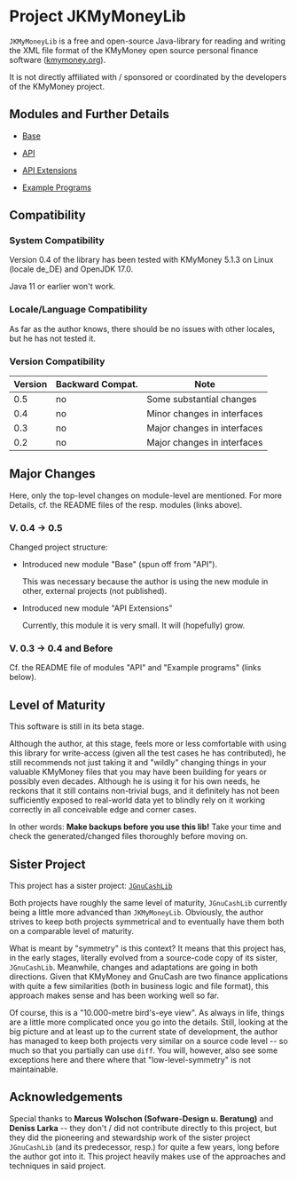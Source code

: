 # Project JKMyMoneyLib

`JKMyMoneyLib` is a free and open-source Java-library for reading and writing the XML 
file format of the KMyMoney open source personal finance software 
([kmymoney.org](https://kmymoney.org)).

It is not directly affiliated with / sponsored or coordinated by the developers of the 
KMyMoney project.

## Modules and Further Details

* [Base](https://github.com/jross765/jkmymoneylib/tree/master/kmymoney-base/README.md)

* [API](https://github.com/jross765/jkmymoneylib/tree/master/kmymoney-api/README.md)

* [API Extensions](https://github.com/jross765/jkmymoneylib/tree/master/kmymoney-api-ext/README.md)

* [Example Programs](https://github.com/jross765/jkmymoneylib/tree/master/kmymoney-api-examples/README.md)

## Compatibility
### System Compatibility
Version 0.4 of the library has been tested with 
KMyMoney 5.1.3 on Linux (locale de_DE) and 
OpenJDK 17.0.

Java 11 or earlier won't work.

### Locale/Language Compatibility
As far as the author knows, there should be no issues with other locales, 
but he has not tested it.

### Version Compatibility

| Version | Backward Compat. | Note                           |
|---------|------------------|--------------------------------|
| 0.5     | no               | Some substantial changes       |
| 0.4     | no               | Minor changes in interfaces    |
| 0.3     | no               | Major changes in interfaces    |
| 0.2     | no               | Major changes in interfaces    |

## Major Changes
Here, only the top-level changes on module-level are mentioned. For more Details, 
cf. the README files of the resp. modules (links above).

### V. 0.4 &rarr; 0.5
Changed project structure:

* Introduced new module "Base" (spun off from "API").

	This was necessary because the author is using the new module in other, external projects (not published).

* Introduced new module "API Extensions"

	Currently, this module it is very small. It will (hopefully) grow.

### V. 0.3 &rarr; 0.4 and Before
Cf. the README file of modules "API" and "Example programs" (links below).

## Level of Maturity
This software is still in its beta stage.

Although the author, at this stage, feels more or less comfortable with using this
library for write-access (given all the test cases he has contributed), he still 
recommends not just taking it and "wildly" changing things in your valuable KMyMoney
files that you may have been building for years or possibly even decades. Although 
he is using it for his own needs, he reckons that it still contains non-trivial bugs,
and it definitely has not been sufficiently exposed to real-world data yet to blindly 
rely on it working correctly in all conceivable edge and corner cases.

In other words: **Make backups before you use this lib!** Take your time and check
the generated/changed files thoroughly before moving on.

## Sister Project
This project has a sister project: 
[`JGnuCashLib`](https://github.com/jross765/jgnucashlib)

Both projects have roughly the same level of maturity, `JGnuCashLib` currently being a little 
more advanced than `JKMyMoneyLib`. Obviously, the author strives to keep both projects 
symmetrical and to eventually have them both on a comparable level of maturity.

What is meant by "symmetry" is this context? It means that this project has, in the early
stages, literally evolved from a source-code copy of its sister, `JGnuCashLib`.
Meanwhile, changes and adaptations are going in both directions.
Given that KMyMoney and GnuCash are two finance applications with quite a few 
similarities (both in business logic and file format), this approach makes sense
and has been working well so far.

Of course, this is a "10.000-metre bird's-eye view". As always in life, things are a little more
complicated once you go into the details. Still, looking at the big picture and at least 
up to the current state of development, the author has managed to keep both projects very 
similar on a source code level -- so much so that you partially can use `diff`. You will, 
however, also see some exceptions here and there where that "low-level-symmetry" is not 
maintainable.

## Acknowledgements

Special thanks to **Marcus Wolschon (Sofware-Design u. Beratung)** and **Deniss Larka** -- 
they don't / did not contribute directly to this project, but they did the pioneering and 
stewardship work of the sister project `JGnuCashLib` (and its predecessor, resp.) for quite
a few years, long before the author got into it. This project heavily makes use of the 
approaches and techniques in said project.

